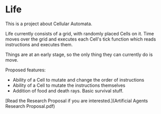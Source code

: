 # Life

This is a project about Cellular Automata.

Life currently consists of a grid, with randomly placed Cells on it.
Time moves over the grid and executes each Cell's tick function which reads instructions and executes them.

Things are at an early stage, so the only thing they can currently do is move.

Proposed features:

* Ability of a Cell to mutate and change the order of instructions
* Ability of a Cell to mutate the instructions themselves
* Addition of food and death rays. Basic survival stuff.

[Read the Research Proposal if you are interested.](Artificial Agents Research Proposal.pdf)
